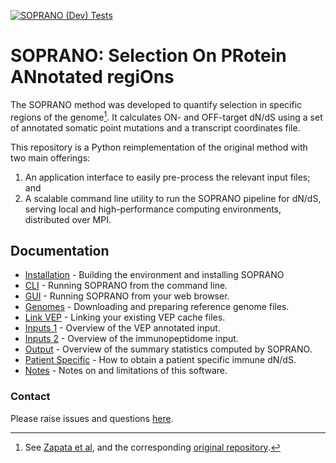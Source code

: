 [![SOPRANO (Dev) Tests](https://github.com/instituteofcancerresearch/SOPRANO/actions/workflows/dev_tests.yml/badge.svg)](https://github.com/instituteofcancerresearch/SOPRANO/actions/workflows/dev_tests.yml)

# SOPRANO: Selection On PRotein ANnotated regiOns
The SOPRANO method was developed to quantify selection in specific regions of 
the genome[^1]. 
It calculates ON- and OFF-target dN/dS 
using a set of annotated somatic point mutations and a transcript coordinates 
file. 

This repository is a Python reimplementation of the original method with two
main offerings:
1) An application interface to easily pre-process the relevant input files; and
2) A scalable command line utility to run the SOPRANO pipeline for dN/dS, 
serving local and high-performance computing environments, distributed over 
MPI.

[//]: # (_What inputs does SOPRANO require?_)

[//]: # ()
[//]: # (- A set of mutations &#40;missense/truncating&#41; and their respective functional )

[//]: # (annotation &#40;derived from ensembl VEP&#41;. Mutations can be filtered a priori by )

[//]: # (the user &#40;i.e. by predicted binding affinity or by expression status&#41;.)

[//]: # ()
[//]: # (- A set of ensembl transcript coordinates where selection will be estimated.)

[//]: # ()
[//]: # (_How does SOPRANO calculate dN/dS?_)

[//]: # ()
[//]: # (- "ON" dN/dS is the value calculated inside the coordinates provided using a )

[//]: # (192-trinucleotide correction signature obtained "on-the-fly" from the input )

[//]: # (mutation file. Alternatively, the user can provide a pre-calculated )

[//]: # (trinucleotide mutation frequency file. Importantly, ON dN/dS and OFF dN/dS )

[//]: # (&#40;the portion outside the coordinates provided&#41; will be calculated only using )

[//]: # (transcripts defined in this file. )

[//]: # ()
[//]: # (SOPRANO can be run from the command line, or via a streamlit app interface. )

[//]: # (There are additional tools built within the SOPRANO installation that enable )

[//]: # (users to download genomes, link existing VEP caches, and annotate VCF files.)

## Documentation

- [Installation](docs/INSTALL.md) - Building the environment and installing SOPRANO
- [CLI](docs/CLI.md) - Running SOPRANO from the command line.
- [GUI](docs/APP.md) - Running SOPRANO from your web browser.
- [Genomes](docs/GENOMES.md) - Downloading and preparing reference genome files.
- [Link VEP](docs/VEP.md) - Linking your existing VEP cache files.
- [Inputs 1](docs/INPUT.md) - Overview of the VEP annotated input.
- [Inputs 2](docs/BED.md) - Overview of the immunopeptidome input.
- [Output](docs/OUTPUT.md) - Overview of the summary statistics computed by SOPRANO.
- [Patient Specific](docs/PATIENTS.md) - How to obtain a patient specific immune dN/dS.
- [Notes](docs/NOTES.md) - Notes on and limitations of this software.

### Contact

Please raise issues and questions
[here](https://github.com/instituteofcancerresearch/SOPRANO/issues).

[^1]: See [Zapata et al](https://www.researchgate.net/publication/369116811_Immune_selection_determines_tumor_antigenicity_and_influences_response_to_checkpoint_inhibitors),
and the corresponding [original repository](https://github.com/luisgls/SOPRANO).